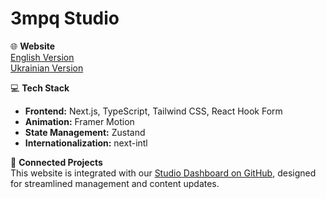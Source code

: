 # 3mpq Studio  

🌐 **Website**  
[English Version](https://www.3mpq.com/en)  
[Ukrainian Version](https://www.3mpq.com/ua)  

💻 **Tech Stack**  
- **Frontend:** Next.js, TypeScript, Tailwind CSS, React Hook Form  
- **Animation:** Framer Motion  
- **State Management:** Zustand  
- **Internationalization:** next-intl  

📂 **Connected Projects**  
This website is integrated with our [Studio Dashboard on GitHub](https://github.com/igorator/studio-dashboard), designed for streamlined management and content updates.
